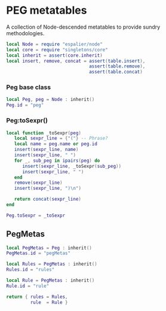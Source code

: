 # PEG metatables


A collection of Node-descended metatables to provide sundry methodologies.


```lua
local Node = require "espalier/node"
local core = require "singletons/core"
local inherit = assert(core.inherit)
local insert, remove, concat = assert(table.insert),
                               assert(table.remove),
                               assert(table.concat)
```
### Peg base class

```lua
local Peg, peg = Node : inherit()
Peg.id = "peg"
```
### Peg:toSexpr()

```lua
local function _toSexpr(peg)
   local sexpr_line = {"("} -- Phrase?
   local name = peg.name or peg.id
   insert(sexpr_line, name)
   insert(sexpr_line, " ")
   for _, sub_peg in ipairs(peg) do
      insert(sexpr_line, _toSexpr(sub_peg))
      insert(sexpr_line, " ")
   end
   remove(sexpr_line)
   insert(sexpr_line, ")\n")

   return concat(sexpr_line)
end

Peg.toSexpr = _toSexpr
```
## PegMetas

```lua
local PegMetas = Peg : inherit()
PegMetas.id = "pegMetas"

local Rules = PegMetas : inherit()
Rules.id = "rules"

local Rule = PegMetas : inherit()
Rule.id = "rule"
```
```lua
return { rules = Rules,
         rule  = Rule }
```
